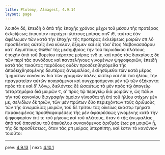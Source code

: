 ```yaml
---
title: Ptolemy, Almagest, 4.9.14
layout: page
---
```


λοιπὸν δέ, ἐπειδὴ ὁ ἀπὸ τῆς ἐποχῆς χρόνος μέχρι τοῦ μέσου τῆς προτέρας ἐκλείψεως ἐπουσίαν περιέχει πλάτους μοίρας σπϚ ιθ, ταύτας ἐὰν ἀφέλωμεν τῶν κατὰ τὴν ἐποχὴν τῆς προτέρας ἐκλείψεως μοιρῶν σπ λδ προσθέντες αὐταῖς ἕνα κύκλον, ἕξομεν καὶ εἰς τὸαʹ ἔτος Ναβονασσάρου κατ' Αἰγυπτίους Θὼθαʹ τῆς μεσημβρίας τὴν τοῦ περιοδικοῦ πλάτους ἐποχὴν ἀπὸ τοῦ βορείου πέρατος μοίρας τνδ ιε. καὶ πρὸς τὰς διακρίσεις δὲ τῶν περὶ τὰς συνόδους καὶ πανσελήνους γινομένων ψηφοφοριῶν, ἐπειδὴ κατὰ τὰς τοιαύτας παρόδους οὐδὲν προσδεηθησόμεθα τῆς ἀποδειχθησομένης δευτέρας ἀνωμαλίας, ἐκθησόμεθα τῶν κατὰ μέρος τμημάτων κανόνιον διὰ τῶν γραμμῶν πάλιν, ὥσπερ καὶ ἐπὶ τοῦ ἡλίου, τὴν πραγματείαν αὐτῶν ποιησάμενοι καὶ συγχρησάμενοι μὲν τῷ τῶν ἑξήκοντα πρὸς τὰ ε καὶ δʹ λόγῳ, διελόντες δὲ ὡσαύτως τὰ μὲν πρὸς τῷ ἀπογείῳ τεταρτημόρια διὰ μοιρῶν Ϛ, αʹ πρὸς τῷ περιγείῳ διὰ μοιρῶν γ, ὡς πάλιν τὴν τοῦ κανονίου διαγραφὴν ὁμοίαν γίνεσθαι τῇ ἐπὶ τοῦ ἡλίου στίχων μὲν με, σελιδίων δὲ τριῶν, τῶν μὲν πρώτων δύο περιεχόντων τοὺς ἀριθμοὺς τῶν τῆς ἀνωμαλίας μοιρῶν, τοῦ δὲ τρίτου τὰς οἰκείως ἑκάστῳ τμήματι παρακειμένας προσθαφαιρέσεις τῆς μὲν ἀφαιρέσεως γινομένης κατὰ τὴν ψηφοφορίαν ἐπί τε τοῦ μήκους καὶ τοῦ πλάτους, ὅταν ὁ τῆς ἀνωμαλίας ἀπὸ τοῦ ἀπογείου τοῦ ἐπικύκλου συναγόμενος ἀριθμὸς ἕως ρπ μοιρῶν ᾖ, τῆς δὲ προσθέσεως, ὅταν τὰς ρπ μοίρας ὑπερπίπτῃ. καί ἐστιν τὸ κανόνιον τοιοῦτο: 

---

prev: [4.9.13](../4.9.13/) | next: [4.10.1](../4.10.1/)


